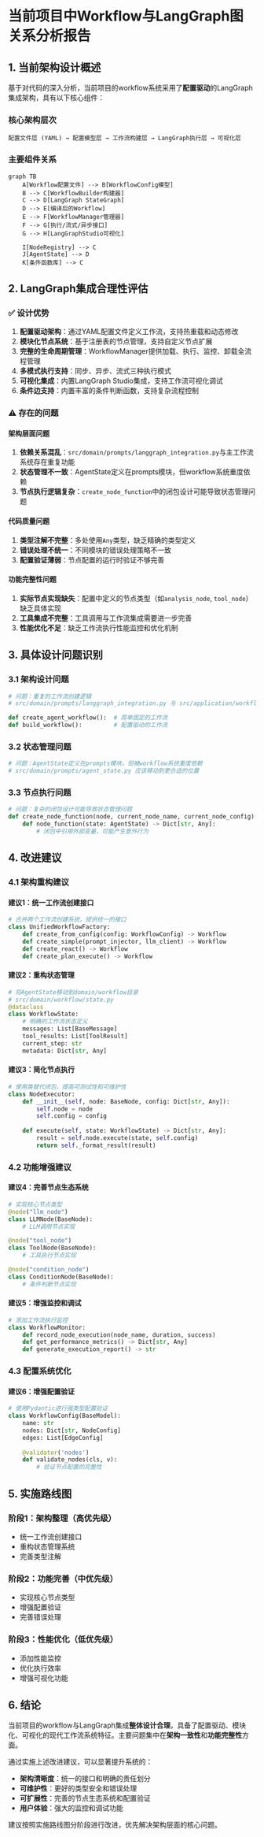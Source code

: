 # 当前项目中Workflow与LangGraph图关系分析报告

## 1. 当前架构设计概述

基于对代码的深入分析，当前项目的workflow系统采用了**配置驱动**的LangGraph集成架构，具有以下核心组件：

### 核心架构层次
```
配置文件层 (YAML) → 配置模型层 → 工作流构建层 → LangGraph执行层 → 可视化层
```

### 主要组件关系
```mermaid
graph TB
    A[Workflow配置文件] --> B[WorkflowConfig模型]
    B --> C[WorkflowBuilder构建器]
    C --> D[LangGraph StateGraph]
    D --> E[编译后的Workflow]
    E --> F[WorkflowManager管理器]
    F --> G[执行/流式/异步接口]
    G --> H[LangGraphStudio可视化]
    
    I[NodeRegistry] --> C
    J[AgentState] --> D
    K[条件函数库] --> C
```

## 2. LangGraph集成合理性评估

### ✅ 设计优势
1. **配置驱动架构**：通过YAML配置文件定义工作流，支持热重载和动态修改
2. **模块化节点系统**：基于注册表的节点管理，支持自定义节点扩展
3. **完整的生命周期管理**：WorkflowManager提供加载、执行、监控、卸载全流程管理
4. **多模式执行支持**：同步、异步、流式三种执行模式
5. **可视化集成**：内置LangGraph Studio集成，支持工作流可视化调试
6. **条件边支持**：内置丰富的条件判断函数，支持复杂流程控制

### ⚠️ 存在的问题

#### 架构层面问题
1. **依赖关系混乱**：`src/domain/prompts/langgraph_integration.py`与主工作流系统存在重复功能
2. **状态管理不一致**：AgentState定义在prompts模块，但workflow系统重度依赖
3. **节点执行逻辑复杂**：`create_node_function`中的闭包设计可能导致状态管理问题

#### 代码质量问题
1. **类型注解不完整**：多处使用`Any`类型，缺乏精确的类型定义
2. **错误处理不统一**：不同模块的错误处理策略不一致
3. **配置验证薄弱**：节点配置的运行时验证不够完善

#### 功能完整性问题
1. **实际节点实现缺失**：配置中定义的节点类型（如`analysis_node`, `tool_node`）缺乏具体实现
2. **工具集成不完整**：工具调用与工作流集成需要进一步完善
3. **性能优化不足**：缺乏工作流执行性能监控和优化机制

## 3. 具体设计问题识别

### 3.1 架构设计问题
```python
# 问题：重复的工作流创建逻辑
# src/domain/prompts/langgraph_integration.py 与 src/application/workflow/builder.py 功能重叠

def create_agent_workflow():  # 简单固定的工作流
def build_workflow():         # 配置驱动的工作流
```

### 3.2 状态管理问题
```python
# 问题：AgentState定义在prompts模块，但被workflow系统重度依赖
# src/domain/prompts/agent_state.py 应该移动到更合适的位置
```

### 3.3 节点执行问题
```python
# 问题：复杂的闭包设计可能导致状态管理问题
def create_node_function(node, current_node_name, current_node_config):
    def node_function(state: AgentState) -> Dict[str, Any]:
        # 闭包中引用外部变量，可能产生意外行为
```

## 4. 改进建议

### 4.1 架构重构建议

#### 建议1：统一工作流创建接口
```python
# 合并两个工作流创建系统，提供统一的接口
class UnifiedWorkflowFactory:
    def create_from_config(config: WorkflowConfig) -> Workflow
    def create_simple(prompt_injector, llm_client) -> Workflow
    def create_react() -> Workflow
    def create_plan_execute() -> Workflow
```

#### 建议2：重构状态管理
```python
# 将AgentState移动到domain/workflow目录
# src/domain/workflow/state.py
@dataclass
class WorkflowState:
    # 明确的工作流状态定义
    messages: List[BaseMessage]
    tool_results: List[ToolResult]
    current_step: str
    metadata: Dict[str, Any]
```

#### 建议3：简化节点执行
```python
# 使用类替代闭包，提高可测试性和可维护性
class NodeExecutor:
    def __init__(self, node: BaseNode, config: Dict[str, Any]):
        self.node = node
        self.config = config
    
    def execute(self, state: WorkflowState) -> Dict[str, Any]:
        result = self.node.execute(state, self.config)
        return self._format_result(result)
```

### 4.2 功能增强建议

#### 建议4：完善节点生态系统
```python
# 实现核心节点类型
@node("llm_node")
class LLMNode(BaseNode):
    # LLM调用节点实现

@node("tool_node")  
class ToolNode(BaseNode):
    # 工具执行节点实现

@node("condition_node")
class ConditionNode(BaseNode):
    # 条件判断节点实现
```

#### 建议5：增强监控和调试
```python
# 添加工作流执行监控
class WorkflowMonitor:
    def record_node_execution(node_name, duration, success)
    def get_performance_metrics() -> Dict[str, Any]
    def generate_execution_report() -> str
```

### 4.3 配置系统优化

#### 建议6：增强配置验证
```python
# 使用Pydantic进行强类型配置验证
class WorkflowConfig(BaseModel):
    name: str
    nodes: Dict[str, NodeConfig]
    edges: List[EdgeConfig]
    
    @validator('nodes')
    def validate_nodes(cls, v):
        # 验证节点配置的完整性
```

## 5. 实施路线图

### 阶段1：架构整理（高优先级）
- 统一工作流创建接口
- 重构状态管理系统
- 完善类型注解

### 阶段2：功能完善（中优先级）  
- 实现核心节点类型
- 增强配置验证
- 完善错误处理

### 阶段3：性能优化（低优先级）
- 添加性能监控
- 优化执行效率
- 增强可视化功能

## 6. 结论

当前项目的workflow与LangGraph集成**整体设计合理**，具备了配置驱动、模块化、可视化的现代工作流系统特征。主要问题集中在**架构一致性**和**功能完整性**方面。

通过实施上述改进建议，可以显著提升系统的：
- **架构清晰度**：统一的接口和明确的责任划分
- **可维护性**：更好的类型安全和错误处理
- **可扩展性**：完善的节点生态系统和配置验证
- **用户体验**：强大的监控和调试功能

建议按照实施路线图分阶段进行改进，优先解决架构层面的核心问题。